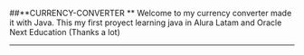 ##**CURRENCY-CONVERTER
**
Welcome to my currency converter made it with Java. This my first proyect learning java 
in Alura Latam and Oracle Next Education (Thanks a lot)

****

